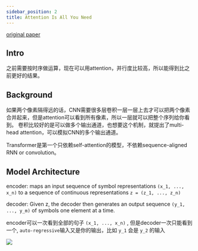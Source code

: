 ```yaml
---
sidebar_position: 2
title: Attention Is All You Need
---
```


[original paper](https://arxiv.org/abs/1706.03762)

## Intro

之前需要按时序做运算，现在可以用attention，并行度比较高，所以能得到比之前更好的结果。

## Background

如果两个像素隔得远的话，CNN需要很多层卷积一层一层上去才可以把两个像素合并起来，但是attention可以看到所有像素，所以一层就可以把整个序列给你看到。
卷积比较好的是可以做多个输出通道，也想要这个机制，就提出了multi-head attention，可以模拟CNN的多个输出通道。

Transformer是第一个只依赖self-attention的模型，不依赖sequence-aligned RNN or convolution。

## Model Architecture

encoder: maps an input sequence of symbol representations `(x_1, ..., x_n)` to a sequence of continuous representations `z = (z_1, ..., z_n)`

decoder:  Given z, the decoder then generates an output sequence `(y_1, ..., y_m)` of symbols one element at a time.

encoder可以一次看到全部的句子 `(x_1, ..., x_n)` , 但是decoder一次只能看到一个, `auto-regressive`输入又是你的输出，比如 `y_1` 会是 `y_2` 的输入

![](https://res.cloudinary.com/diuxkoxa8/image/upload/v1716615233/Screen_Shot_2024-05-25_at_1.28.22_PM_yznyz5.png)

